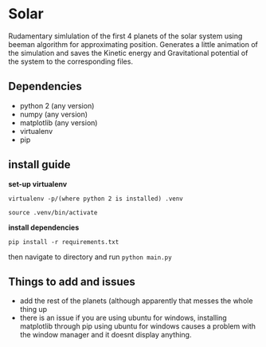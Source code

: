 # Solar
Rudamentary simlulation of the first 4 planets of the solar system using beeman algorithm for approximating position.
Generates a little animation of the simulation and saves the Kinetic energy and Gravitational potential of the system to the 
corresponding files.


## Dependencies
* python 2 (any version)
* numpy (any version)
* matplotlib (any version)
* virtualenv
* pip

## install guide
**set-up virtualenv**

`virtualenv -p/(where python 2 is installed) .venv`

`source .venv/bin/activate`

**install dependencies**

`pip install -r requirements.txt` 

then navigate to directory and run 
`python main.py`

## Things to add and issues
* add the rest of the planets (although apparently that messes the whole thing up
* there is an issue if you are using ubuntu for windows, installing matplotlib through pip using ubuntu for windows causes
a problem with the window manager and it doesnt display anything.

